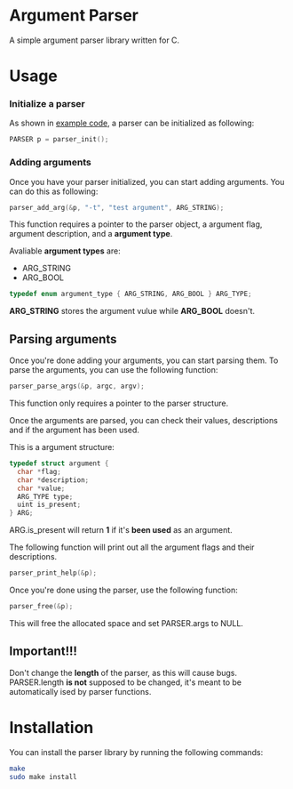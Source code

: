 # Argument Parser

A simple argument parser library written for C.

# Usage

### Initialize a parser
As shown in [example code](https://github.com/MaxV906/Argument-Parser/blob/main/example.c), a parser can be initialized as following:
```C
PARSER p = parser_init();
```
### Adding arguments
Once you have your parser initialized, you can start adding arguments. You can do this as following:
```C
parser_add_arg(&p, "-t", "test argument", ARG_STRING);
```
This function requires a pointer to the parser object, a argument flag, argument description, and a **argument type**.

Avaliable **argument types** are:
* ARG_STRING
* ARG_BOOL
```C
typedef enum argument_type { ARG_STRING, ARG_BOOL } ARG_TYPE;
```

**ARG_STRING** stores the argument vulue while **ARG_BOOL** doesn't.

## Parsing arguments

Once you're done adding your arguments, you can start parsing them. To parse the arguments, you can use the following function:

```C
parser_parse_args(&p, argc, argv);
```

This function only requires a pointer to the parser structure.

Once the arguments are parsed, you can check their values, descriptions and if the argument has been used.

This is a argument structure:
```C
typedef struct argument {
  char *flag;
  char *description;
  char *value;
  ARG_TYPE type;
  uint is_present;
} ARG;
```

ARG.is_present will return **1** if it's **been used** as an argument.

The following function will print out all the argument flags and their descriptions.
```C
parser_print_help(&p);
```

Once you're done using the parser, use the following function:
```C
parser_free(&p);
```
This will free the allocated space and set PARSER.args to NULL.

## Important!!!
Don't change the **length** of the parser, as this will cause bugs.
PARSER.length **is not** supposed to be changed, it's meant to be automatically ised by parser functions.

# Installation

You can install the parser library by running the following commands:
```bash
make
sudo make install
```